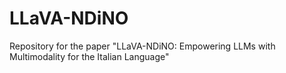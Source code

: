 # LLaVA-NDiNO
Repository for the paper "LLaVA-NDiNO: Empowering LLMs with Multimodality for the Italian Language"
